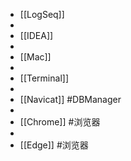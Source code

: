 - [[LogSeq]]
-
- [[IDEA]]
-
- [[Mac]]
-
- [[Terminal]]
-
- [[Navicat]] #DBManager
-
- [[Chrome]] #浏览器
-
- [[Edge]] #浏览器